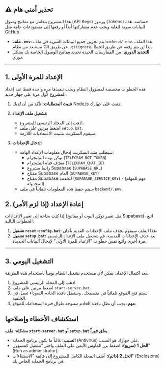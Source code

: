 
## ⚠️ تحذير أمني هام

هذا المشروع يتعامل مع مفاتيح وصول (API Keys) ورموز (Tokens) حساسة. هذه البيانات سرية للغاية ويجب عدم مشاركتها أبداً أو رفعها إلى مستودعات عامة مثل GitHub.

- **ملف `.env`:** يتم تخزين جميع البيانات السرية في ملف `backend/.env`. هذا الملف مستبعد من نظام Git عن طريق `.gitignore`، لذا لن يتم رفعه عن طريق الخطأ.
- **التجديد الدوري:** من الممارسات الجيدة تجديد مفاتيح الوصول الخاصة بك بشكل دوري.

---

## 1. الإعداد للمرة الأولى

هذه الخطوات مخصصة لمسؤول النظام ويجب تنفيذها مرة واحدة فقط عند إعداد المشروع لأول مرة على جهاز جديد.

1.  **تثبيت المتطلبات:** تأكد من أن لديك Node.js مثبت على جهازك.

2.  **تشغيل ملف الإعداد:**
    -   اذهب إلى المجلد الرئيسي للمشروع.
    -   اضغط مرتين على ملف `setup.bat`.
    -   سيقوم السكربت بتثبيت الاعتماديات اللازمة.

3.  **إدخال الإعدادات:**
    -   سيطلب منك السكربت إدخال معلومات الإعداد الهامة:
        -   توكن بوت التيليجرام (`TELEGRAM_BOT_TOKEN`)
        -   معرّف قناة التيليجرام (`TELEGRAM_CHAT_ID`)
        -   رابط مشروع Supabase (`SUPABASE_URL`)
        -   مفتاح Supabase العام (`SUPABASE_KEY`)
        -   مفتاح Supabase للخدمة (`SUPABASE_SERVICE_KEY`) - (مهم للمهام المجدولة)
    -   سيتم حفظ هذه المعلومات تلقائياً في ملف `backend/.env`.

## 2. إعادة الإعداد (إذا لزم الأمر)

إذا كنت بحاجة إلى تغيير الإعدادات (مثل تغيير توكن البوت أو مفاتيح Supabase)، اتبع الخطوات التالية:

1.  **تشغيل `reset-config.bat`:** هذا الملف سيقوم بحذف ملف الإعدادات القديم بأمان.
2.  **تشغيل `setup.bat`:** بعد حذف الإعدادات القديمة، قم بتشغيل ملف الإعداد الرئيسي مرة أخرى واتبع نفس خطوات "الإعداد للمرة الأولى" لإدخال البيانات الجديدة.

---

## 3. التشغيل اليومي

بعد اكتمال الإعداد، يمكن لأي مستخدم تشغيل النظام يومياً باستخدام هذه الطريقة.

1.  اذهب إلى المجلد الرئيسي للمشروع.
2.  اضغط مرتين على ملف `start-server.bat`.
3.  سيتم فتح الموقع تلقائياً في متصفحك، وستظل نافذة الخادم السوداء تعمل في الخلفية.
4.  **مهم:** يجب أن تظل نافذة الخادم مفتوحة طوال فترة استخدامك للموقع.

## استكشاف الأخطاء وإصلاحها

**مشكلة: ملف `start-server.bat` أو `setup.bat` يغلق فوراً.**

- **السبب:** غالباً ما يكون برنامج الحماية (Antivirus) على جهازك هو السبب.
- **الحل 1 (سريع):** اضغط بزر الماوس الأيمن على الملف واختر "تشغيل كمسؤول" (Run as administrator).
- **الحل 2 (دائم):** أضف المجلد الكامل للمشروع إلى قائمة "الاستثناءات" (Exclusions) في برنامج الحماية الخاص بك.
